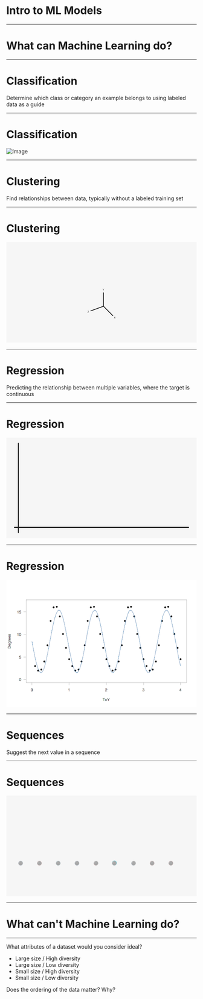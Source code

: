 # Intro to ML Models

<!--
We've learned about machine learning and artificial intelligence at a very high level. In this
session we'll dive a little deeper and talk about what machine learning can do and what types of
models support different problem domains.
-->

---

# What **can** Machine Learning do?

<!--
Though machine learning is not new, its application in modern life has really started to expand over
the last decade. What are some machine learning products that you know about? How has machine learning
shown up and improved something that you use?

*Give the class a few minutes to think of and call out answers. There should be a wide variety of
answers. If not, give some examples like self-driving cars, language recognition, facial
recognition, and whatever else you can think of.*

Think of the diversity of applications of machine learning that we just mentioned. Given that
diversity, it is obvious machine learning is much more than just one thing. Yes, it involves
learning from data. But how it learns, what it learns, and what it can predict varies widely.

The machine learning community has settled on a few groupings of model types, each with different
applications.
-->

---

# Classification
Determine which class or category an example belongs to using labeled data as a guide

<!--
Classification is a very common machine learning model type.

Classification systems determine which class or category an example belongs to. They can
distinguish between two or more classes. These classes are defined based on your goals for
the machine learning system.

For example, to answer the question, "Is this a lion?", you would choose the classes "yes" and
"no" (the problem of choosing between two classes is also called “binary classification”). To
answer the question, "What type of cat is this?", you might choose the classes "lion," "tiger,"
and "kitten."

Classification can be used to identify objects in images or even identify whether credit card transactions are fraudulent or not.

What are some examples that you know of that would be machine learning classification?

Concepts:
* models:types:classification
-->

---

# Classification
![Image](res/classification.gif)

<!--
This animation shows, mathematically, what a binary classification system is trying to do: given
data points from two classes (blue and red), learn some mathematical function that can separate
the two classes and predict which class a new data point is in.

The system can predict which class to apply to new data after training on existing data labeled
with the correct class. 

Quick discussion: What are some other examples of a classification system that you can think of?
(very open ended, possible ex):
who is speaking right now?
identify objects in images
label emails as spam
-->

---

# Clustering
Find relationships between data, typically without a labeled training set

<!--
Clustering looks for similar examples in a dataset. It is an example of unsupervised machine
learning, or a system that does not require correct labels provided to learn. Instead, in the
process of clustering, a machine learning system defines categories and places examples into
each category by quantifying how closely examples are related to one another.

Clustering differs from classification because the categories are not defined by you. Clustering
systems propose their own categories based on patterns found in the examples. 

Concepts:
* models:types:clustering
-->

---

# Clustering
![Image](res/clustering.gif)

<!--
For example, let’s say the child from the zoo wants to organize a photo album of many pictures
from the zoo. They don’t know a lot about animals, but they do notice that some are very small 
(reptiles, birds), some are medium sized (monkeys, seals) and some are very big (elephants, tigers). 
They might sort the pictures into three groups based on size. 

Clustering systems similarly attempt to find “clusters” of similar data examples.

Quick discussion: What are other examples of clustering you can think of? What features might a 
clustering system use to create clusters?
(many possible answers, ex:
suggesting similar videos
grouping many examples of soft drinks from around the world)
-->

---

# Regression
Predicting the relationship between multiple variables, where the target is continuous

<!--
Regression predicts the relationship between two or more variables. If you were interested in 
predicting the price of a house, you might look for patterns in location, square footage, or number
of bedrooms. While classification involves a discrete / categorical value to predict, regression
involves a continuous value to predict.

Concepts:
* models:types:regression
-->

---

# Regression
![Image](res/linear_regression.gif)

<!--
This graphic shows one simple type of regression, which tries to find the best-fitting line for
some data points, then makes predictions based on that line.
-->

---

# Regression
![Image](res/regression2.png)

<!--
Regression may also discover a more complicated pattern, such as this sine-like pattern of sea
surface temperature every year.

Quick discussion: What are other examples of regression? What features might be useful for that
regression system?
ex:
estimate arrival time based on traffic and distance
predict crop yield based on weather, time of year

Note: *logistic* regression is a classification technique (with a binary target), and the similar names can be confusing. But typically, when we say "regression" we mean predicting a continuous variable. 
-->

--- 

# Sequences
Suggest the next value in a sequence

<!--
Finally, sequence prediction suggests what might come next, based on previous examples.

Concepts:
* models:types:sequence-prediction
-->

---

# Sequences
![Image](res/sequences.gif)

<!--
Autocomplete is an example of a sequence prediction: predicting what word is most likely to be
entered after typing part of a phrase.

Quick discussion: what are some other examples of sequence predictions?
ex:
translations based on context
password strength (how predictable is the next letter from the previous ones)
autocomplete
marketbasket 
-->

---

# What **can't** Machine Learning do?

<!--
Machine learning is *not* magic, and ML is not a good fit for all problems. The principles underlying
machine learning are not new but are possible today because of the amount of available public data and
processing power. 

What can ML not do?

There are problems for which ML is not a good or viable solution (for example, if you don’t have enough
data or not enough diversity, ie, the data is so biased that you can’t generalize), and there are
problems that ML actually cannot solve.

Good ML problems:
* have a clear use case, 
* reflect developers' solid understanding of the problem, 
* use lots of historical data, 
* and require decisions, not just predictions.

Some examples of current limitations of ML (from https://www.quora.com/What-can-machine-learning-do-and-cant-do):
an ML system cannot infer a context-free grammar that generates the strings in a language. In other words,
an ML system can’t achieve true understanding of the grammar that generates a language the same way a human can
Similar to statistics or data science approaches, ML cannot be used to show cause-effect relationships 
-->

---

What attributes of a dataset would you consider ideal?

* Large size / High diversity
* Large size / Low diversity
* Small size / High diversity
* Small size / Low diversity

Does the ordering of the data matter? Why?

<!--
One important consideration is the quality of data -- machine learning models are only as good as
the examples used to train them. 

Discuss: what attributes of a dataset would be ideal? (Correct answer is Large size / High
diversity: A large number of examples that cover a variety of use cases is essential for a machine
learning system to understand the underlying patterns in the data. A model trained on this type of
dataset is more likely to perform well on new data. But it also may take a long time to train.)

Even if you have a lot of data, if it does not cover a variety of examples, a model will have lower
confidence for new data underrepresented in the training examples.

A small dataset with lots of variety makes it challenging to find patterns in the data. The predictions
will lack the confidence a larger dataset provides. And if your dataset is small without much variation,
you may not even need machine learning.

Discuss: Does ordering of the data matter? (Answer: Kind of)

Ordering of the data matters when you might have groups of highly correlated examples. For example, if
you feed your ML system all pictures of lions, then all pictures of tigers, and so on, it may not be
able to learn general patterns as well. It’s extremely important to shuffle the training data to avoid
such groupings (though as long as you shuffle, the exact ordering after the shuffle does not matter).

-->
